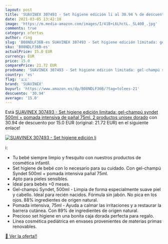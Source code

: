 ```yaml
---
layout: post
title: 'SUAVINEX 307493 - Set higiene edición li al 30.94 % de descuento'
date: 2021-03-05 13:42:18
image: 'https://m.media-amazon.com/images/I/41B+L6LhctL._SL400_.jpg'
comments: true
category: ofertas
author: ring
slug: 'B08NDLF36B-es SUAVINEX 307493 - Set higiene edición limitada: gel-champú...'
sku: 'B08NDLF36B-es'
actualPrice: 15.0 EUR
currency: EUR
price: 15.0
comparePrice: 21.72 EUR
prodname: 'SUAVINEX 307493 - Set higiene edición limitada: gel-champú syndet 500ml + pomada intensiva de pañal 75ml. 2 productos  unisex  dorado'
country: 'es'
flag: '🇪🇸'
brand: 'SUAVINEX'
buyurl: 'https://www.amazon.es/dp/B08NDLF36B/?tag=tolees-21'
descuento: '30.94'
average: '15.0'
---
```


Está [SUAVINEX 307493 - Set higiene edición limitada: gel-champú syndet 500ml + pomada intensiva de pañal 75ml. 2 productos  unisex  dorado](https://www.amazon.es/dp/B08NDLF36B/?tag=tolees-21) con 30.94 de descuento por 15.0 EUR (original: 21.72 EUR) en el siguiente enlace!

[![SUAVINEX 307493 - Set higiene edición li](https://m.media-amazon.com/images/I/41B+L6LhctL._SL400_.jpg)](https://www.amazon.es/dp/B08NDLF36B/?tag=tolees-21)

ℹ️:

- Tu bebé siempre limpio y fresquito con nuestros productos de cosmética infantil.
- Set higiene de bebé con lo necesario para su cuidado. Con gel-champú Syndet 500ml + pomada intensiva pañal 75ml.
- Apto para pieles sensibles.
- Ideal para bebés +0 meses.
- Gel-champú Syndet, 500ml - Limpia de forma especialmente suave piel y cabello. Ideal para recién nacidos. Fórmula sin jabón. No pica en los ojos. 88% ingredientes de origen natural.
- Pomada intensiva, 75ml - Ayuda a calmar las irritaciones y a restaurar la barrera cutánea. Con 89% de ingredientes de origen natural.
- Precioso set higiene en una bonita caja dorada perfecta para regalo.
- Línea cosmética pediátrica en envases provenientes de materias primas renovables.

[🛒 Ver la oferta!!](https://www.amazon.es/dp/B08NDLF36B/?tag=tolees-21)
